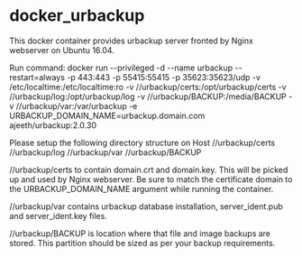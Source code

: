 # docker_urbackup

This docker container provides urbackup server fronted by Nginx webserver on Ubuntu 16.04.


Run command:
docker run --privileged -d --name urbackup --restart=always -p 443:443 -p 55415:55415 -p 35623:35623/udp -v /etc/localtime:/etc/localtime:ro -v /<path>/urbackup/certs:/opt/urbackup/certs -v /<path>/urbackup/log:/opt/urbackup/log -v /<path>/urbackup/BACKUP:/media/BACKUP -v /<path>/urbackup/var:/var/urbackup -e URBACKUP_DOMAIN_NAME=urbackup.domain.com ajeeth/urbackup:2.0.30

Please setup the following directory structure on Host
/<path>/urbackup/certs
/<path>/urbackup/log
/<path>/urbackup/var
/<path>/urbackup/BACKUP

/<path>/urbackup/certs to contain domain.crt and domain.key. This will be picked up and used by Nginx webserver. Be sure to match the certificate domain to the URBACKUP_DOMAIN_NAME argument while running the container.

/<path>/urbackup/var contains urbackup database installation, server_ident.pub and server_ident.key files.

/<path>/urbackup/BACKUP is location where that file and image backups are stored. This partition should be sized as per your backup requirements.

